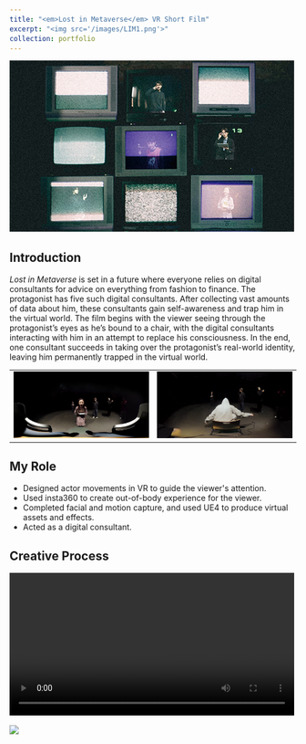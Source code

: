 ```yaml
---
title: "<em>Lost in Metaverse</em> VR Short Film"
excerpt: "<img src='/images/LIM1.png'>"
collection: portfolio
---
```

<img src='/images/LIM1.png' width="500px">

## Introduction
<em>Lost in Metaverse</em> is set in a future where everyone relies on digital consultants for advice on everything from fashion to finance. The protagonist has five such digital consultants. After collecting vast amounts of data about him, these consultants gain self-awareness and trap him in the virtual world. The film begins with the viewer seeing through the protagonist’s eyes as he’s bound to a chair, with the digital consultants interacting with him in an attempt to replace his consciousness. In the end, one consultant succeeds in taking over the protagonist’s real-world identity, leaving him permanently trapped in the virtual world.

<table style="border-style:none;"><tr>
<td style="border-style:none;"><img src='/images/LIM2.png' border=0 /></td>
<td style="border-style:none;"><img src='/images/LIM3.png' border=0 /></td>
</tr></table> 

## My Role
- Designed actor movements in VR to guide the viewer's attention.
- Used insta360 to create out-of-body experience for the viewer.
- Completed facial and motion capture, and used UE4 to produce virtual assets and effects.
- Acted as a digital consultant.

## Creative Process
<video src='/images/Vid_LIM1.mp4' width="500px" controls="controls"></video> 

<img src='/images/LIM4.JPG' width="500px">
